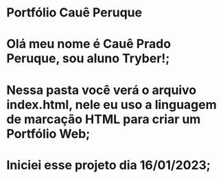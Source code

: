 # Portfólio Cauê Peruque

# Olá meu nome é Cauê Prado Peruque, sou aluno Tryber!;

# Nessa pasta você verá o arquivo index.html, nele eu uso a linguagem de marcação HTML para criar um Portfólio Web;

# Iniciei esse projeto dia 16/01/2023;